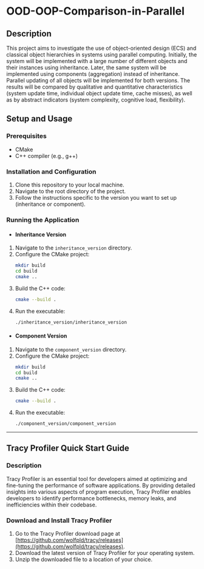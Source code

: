 # OOD-OOP-Comparison-in-Parallel

## Description
This project aims to investigate the use of object-oriented design (ECS) and classical object hierarchies in systems using parallel computing. Initially, the system will be implemented with a large number of different objects and their instances using inheritance. Later, the same system will be implemented using components (aggregation) instead of inheritance. Parallel updating of all objects will be implemented for both versions. The results will be compared by qualitative and quantitative characteristics (system update time, individual object update time, cache misses), as well as by abstract indicators (system complexity, cognitive load, flexibility).

## Setup and Usage
### Prerequisites
- CMake
- C++ compiler (e.g., g++)

### Installation and Configuration
1. Clone this repository to your local machine.
2. Navigate to the root directory of the project.
3. Follow the instructions specific to the version you want to set up (inheritance or component).

### Running the Application

- #### Inheritance Version
1. Navigate to the `inheritance_version` directory.
2. Configure the CMake project:
    ```bash
    mkdir build
    cd build
    cmake ..
    ```
3. Build the C++ code:
    ```bash
    cmake --build .
    ```
4. Run the executable:
    ```bash
    ./inheritance_version/inheritance_version
    ```   

- #### Component Version
1. Navigate to the `component_version` directory.
2. Configure the CMake project:
    ```bash
    mkdir build
    cd build
    cmake ..
    ```
3. Build the C++ code:
    ```bash
    cmake --build .
    ```
4. Run the executable:
    ```bash
    ./component_version/component_version
    ```
---
## Tracy Profiler Quick Start Guide
### Description
Tracy Profiler is an essential tool for developers aimed at optimizing and fine-tuning the performance of software applications. By providing detailed insights into various aspects of program execution, Tracy Profiler enables developers to identify performance bottlenecks, memory leaks, and inefficiencies within their codebase.

### Download and Install Tracy Profiler
1. Go to the Tracy Profiler download page at [https://github.com/wolfpld/tracy/releases](https://github.com/wolfpld/tracy/releases).
2. Download the latest version of Tracy Profiler for your operating system.
3. Unzip the downloaded file to a location of your choice.

